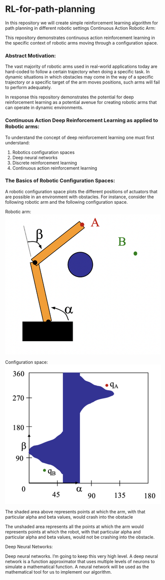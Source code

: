 # RL-for-path-planning
In this repository we will create simple reinforcement learning algorithm for path planning in different robotic settings
Continuous Action Robotic Arm: 

This repository demonstrates continuous action reinforcement learning in the specific context of robotic arms moving through a configuration space.  

 

<h3>Abstract Motivation:</h3> 

The vast majority of robotic arms used in real-world applications today are hard-coded to follow a certain trajectory when doing a specific task. In dynamic situations in which obstacles may come in the way of a specific trajectory or a specific target of the arm moves positions, such arms will fail to perform adequately. 

 

In response this repository demonstrates the potential for deep reinforcement learning as a potential avenue for creating robotic arms that can operate in dynamic environments.  

 

<h3>Continuous Action Deep Reinforcement Learning as applied to Robotic arms:</h3> 

To understand the concept of deep reinforcement learning one must first understand: 
<ol>
	<li>Robotics configuration spaces</li>
   	<li>Deep neural networks</li>  
	<li>Discrete reinforcement learning</li>  
	<li>Continuous action reinforcement learning</li>
</ol>  


<h3>The Basics of Robotic Configuration Spaces:</h3> 

A robotic configuration space plots the different positions of actuators that are possible in an environment with obstacles. For instance, consider the following robotic arm and the following configuration space.  

Robotic arm: 
![Robotic arm that is originally at point A. The goal state is point B. It's first joint angle is alpha, and its second joint angle is beta](images/robotic_arm_diagram.png)

  

Configuration space: 
![C space of the above robotic arm. The shaded parts of the diagram are values for which the robot will crash into an obstacle. The unshaded parts are areas for which the robot moves freely.](images/c_space_diagram.png)
 

The shaded area above represents points at which the arm, with that particular alpha and beta values, would crash into the obstacle 

The unshaded area represents all the points at which the arm would represents points at which the robot, with that particular alpha and particular alpha and beta values, would not be crashing into the obstacle. 

 

Deep Neural Networks: 

Deep neural networks. I’m going to keep this very high level. A deep neural network is a function approximator that uses multiple levels of neurons to simulate a mathematical function. A neural network will be used as the mathematical tool for us to implement our algorithm. 
